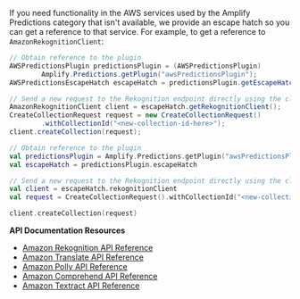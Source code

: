 If you need functionality in the AWS services used by the Amplify Predictions category that isn't available, we provide an escape hatch so you can get a reference to that service. For example, to get a reference to `AmazonRekognitionClient`:

<amplify-block-switcher>
<amplify-block name="Java">

```java
// Obtain reference to the plugin
AWSPredictionsPlugin predictionsPlugin = (AWSPredictionsPlugin)
        Amplify.Predictions.getPlugin("awsPredictionsPlugin");
AWSPredictionsEscapeHatch escapeHatch = predictionsPlugin.getEscapeHatch();

// Send a new request to the Rekognition endpoint directly using the client
AmazonRekognitionClient client = escapeHatch.getRekognitionClient();
CreateCollectionRequest request = new CreateCollectionRequest()
        .withCollectionId("<new-collection-id-here>");
client.createCollection(request);
```


</amplify-block>
<amplify-block name="Kotlin">

```kotlin
// Obtain reference to the plugin
val predictionsPlugin = Amplify.Predictions.getPlugin("awsPredictionsPlugin") as AWSPredictionsPlugin
val escapeHatch = predictionsPlugin.escapeHatch

// Send a new request to the Rekognition endpoint directly using the client
val client = escapeHatch.rekognitionClient
val request = CreateCollectionRequest().withCollectionId("<new-collection-id-here>")

client.createCollection(request)
```

</amplify-block>
</amplify-block-switcher>

**API Documentation Resources**

* [Amazon Rekognition API Reference](https://docs.aws.amazon.com/rekognition/latest/dg/API_Reference.html)
* [Amazon Translate API Reference](https://docs.aws.amazon.com/translate/latest/dg/API_Reference.html)
* [Amazon Polly API Reference](https://docs.aws.amazon.com/polly/latest/dg/API_Reference.html)
* [Amazon Comprehend API Reference](https://docs.aws.amazon.com/comprehend/latest/dg/API_Reference.html)
* [Amazon Textract API Reference](https://docs.aws.amazon.com/textract/latest/dg/API_Reference.html)